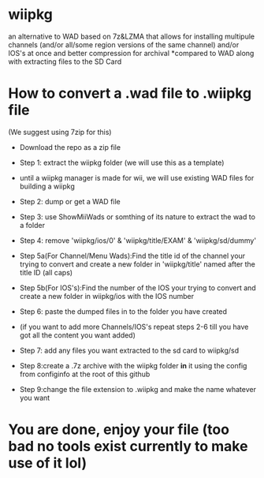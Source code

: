 # wiipkg
an alternative to WAD based on 7z&LZMA that allows for installing multipule channels (and/or all/some region versions of the same channel) and/or IOS's at once and better compression for archival *compared to WAD along with extracting files to the SD Card



# How to convert a .wad file to .wiipkg file
(We suggest using 7zip for this)

- Download the repo as a zip file 
- Step 1: extract the wiipkg folder (we will use this as a template)

- until a wiipkg manager is made for wii, we will use existing WAD files for building a wiipkg
- Step 2: dump or get a WAD file
- Step 3: use ShowMiiWads or somthing of its nature to extract the wad to a folder
- Step 4: remove 'wiipkg/ios/0' & 'wiipkg/title/EXAM' & 'wiipkg/sd/dummy'
- Step 5a(For Channel/Menu Wads):Find the title id of the channel your trying to convert and create a new folder in 'wiipkg/title' named after the title ID (all caps)
- Step 5b(For IOS's):Find the number of the IOS your trying to convert and create a new folder in wiipkg/ios with the IOS number
- Step 6: paste the dumped files in to the folder you have created
- (if you want to add more Channels/IOS's repeat steps 2-6 till you have got all the content you want added)
- Step 7: add any files you want extracted to the sd card to wiipkg/sd
- Step 8:create a .7z archive with the wiipkg folder **in** it using the config from configinfo at the root of this github


- Step 9:change the file extension to .wiipkg and make the name whatever you want
# You are done, enjoy your file (too bad no tools exist currently to make use of it lol)
